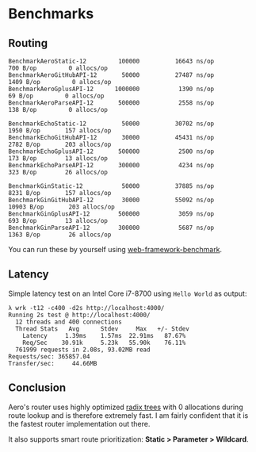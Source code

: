 # Benchmarks

## Routing

```text
BenchmarkAeroStatic-12         100000          16643 ns/op          700 B/op         0 allocs/op
BenchmarkAeroGitHubAPI-12       50000          27487 ns/op         1409 B/op         0 allocs/op
BenchmarkAeroGplusAPI-12      1000000           1390 ns/op           69 B/op         0 allocs/op
BenchmarkAeroParseAPI-12       500000           2558 ns/op          138 B/op         0 allocs/op

BenchmarkEchoStatic-12          50000          30702 ns/op         1950 B/op       157 allocs/op
BenchmarkEchoGitHubAPI-12       30000          45431 ns/op         2782 B/op       203 allocs/op
BenchmarkEchoGplusAPI-12       500000           2500 ns/op          173 B/op        13 allocs/op
BenchmarkEchoParseAPI-12       300000           4234 ns/op          323 B/op        26 allocs/op

BenchmarkGinStatic-12           50000          37885 ns/op         8231 B/op       157 allocs/op
BenchmarkGinGitHubAPI-12        30000          55092 ns/op        10903 B/op       203 allocs/op
BenchmarkGinGplusAPI-12        500000           3059 ns/op          693 B/op        13 allocs/op
BenchmarkGinParseAPI-12        300000           5687 ns/op         1363 B/op        26 allocs/op
```

You can run these by yourself using [web-framework-benchmark](https://github.com/akyoto/web-framework-benchmark).

## Latency

Simple latency test on an Intel Core i7-8700 using `Hello World` as output:

```text
λ wrk -t12 -c400 -d2s http://localhost:4000/
Running 2s test @ http://localhost:4000/
  12 threads and 400 connections
  Thread Stats   Avg      Stdev     Max   +/- Stdev
    Latency     1.39ms    1.57ms  22.91ms   87.67%
    Req/Sec    30.91k     5.23k   55.90k    76.11%
  761999 requests in 2.08s, 93.02MB read
Requests/sec: 365857.04
Transfer/sec:     44.66MB
```

## Conclusion

Aero's router uses highly optimized [radix trees](https://en.wikipedia.org/wiki/Radix_tree) with 0 allocations during route lookup and is therefore extremely fast. I am fairly confident that it is the fastest router implementation out there.

It also supports smart route prioritization: **Static > Parameter > Wildcard**.

